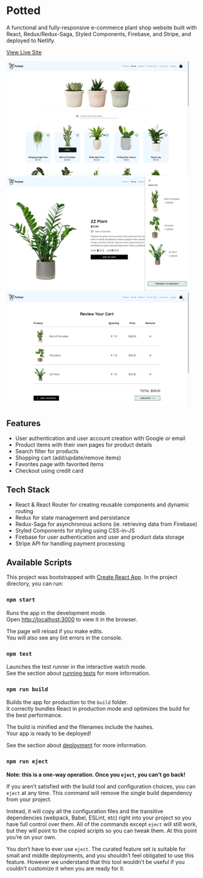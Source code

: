 # Potted

A functional and fully-responsive e-commerce plant shop website built with React, Redux/Redux-Saga, Styled Components, Firebase, and Stripe, and deployed to Netlify.

[View Live Site](https://potted.netlify.app)

<img src="https://github.com/jessicayau/portfolio/blob/main/projects/images/potted/potted-2.png" height="300px">
<img src="https://github.com/jessicayau/portfolio/blob/main/projects/images/potted/potted-6.png" height="300px">
<img src="https://github.com/jessicayau/portfolio/blob/main/projects/images/potted/potted-7.png" height="300px">

## Features

-   User authentication and user account creation with Google or email
-   Product items with their own pages for product details
-   Search filter for products
-   Shopping cart (add/update/remove items)
-   Favorites page with favorited items
-   Checkout using credit card

## Tech Stack

-   React & React Router for creating reusable components and dynamic routing
-   Redux for state management and persistance
-   Redux-Saga for asynchronous actions (ie. retrieving data from Firebase)
-   Styled Components for styling using CSS-in-JS
-   Firebase for user authentication and user and product data storage
-   Stripe API for handling payment processing

## Available Scripts

This project was bootstrapped with [Create React App](https://github.com/facebook/create-react-app).
In the project directory, you can run:

### `npm start`

Runs the app in the development mode.\
Open [http://localhost:3000](http://localhost:3000) to view it in the browser.

The page will reload if you make edits.\
You will also see any lint errors in the console.

### `npm test`

Launches the test runner in the interactive watch mode.\
See the section about [running tests](https://facebook.github.io/create-react-app/docs/running-tests) for more information.

### `npm run build`

Builds the app for production to the `build` folder.\
It correctly bundles React in production mode and optimizes the build for the best performance.

The build is minified and the filenames include the hashes.\
Your app is ready to be deployed!

See the section about [deployment](https://facebook.github.io/create-react-app/docs/deployment) for more information.

### `npm run eject`

**Note: this is a one-way operation. Once you `eject`, you can’t go back!**

If you aren’t satisfied with the build tool and configuration choices, you can `eject` at any time. This command will remove the single build dependency from your project.

Instead, it will copy all the configuration files and the transitive dependencies (webpack, Babel, ESLint, etc) right into your project so you have full control over them. All of the commands except `eject` will still work, but they will point to the copied scripts so you can tweak them. At this point you’re on your own.

You don’t have to ever use `eject`. The curated feature set is suitable for small and middle deployments, and you shouldn’t feel obligated to use this feature. However we understand that this tool wouldn’t be useful if you couldn’t customize it when you are ready for it.
